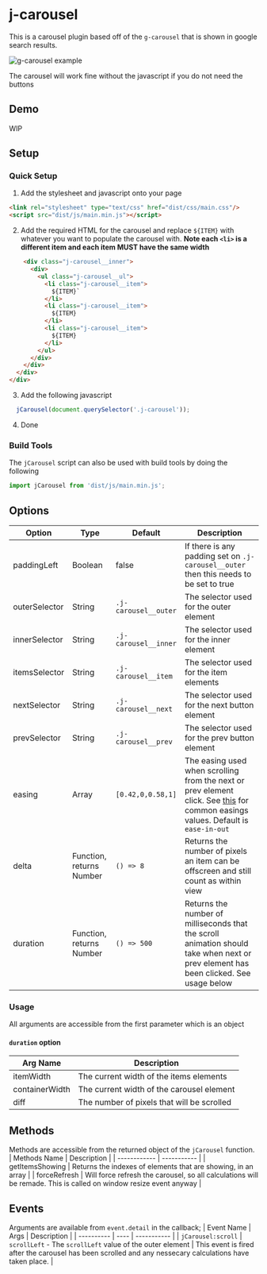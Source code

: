 # j-carousel

This is a carousel plugin based off of the `g-carousel` that is shown in google search results. 

![g-carousel example](https://github.com/jimmaaay/j-carousel/blob/master/img/g-carousel-example.jpg "g-carousel example")

The carousel will work fine without the javascript if you do not need the buttons

## Demo 
WIP

## Setup

### Quick Setup
1. Add the stylesheet and javascript onto your page
```html
<link rel="stylesheet" type="text/css" href="dist/css/main.css"/>
<script src="dist/js/main.min.js"></script>
```
2. Add the required HTML for the carousel and replace  `${ITEM}` with whatever you want to populate the carousel with. **Note each `<li>` is a different item and each item MUST have the same width**
```html
    <div class="j-carousel__inner">
      <div>
        <ul class="j-carousel__ul">
          <li class="j-carousel__item">
            ${ITEM}`
          </li>
          <li class="j-carousel__item">
            ${ITEM}
          </li>
          <li class="j-carousel__item">
            ${ITEM}
          </li>
        </ul>
      </div>
    </div>
  </div>
</div>
```
3. Add the following javascript
```javascript
  jCarousel(document.querySelector('.j-carousel'));
```
4. Done

### Build Tools
The `jCarousel` script can also be used with build tools by doing the following
```javascript
import jCarousel from 'dist/js/main.min.js';
```

## Options
| Option | Type | Default | Description |
| ------ | ---- | ------- | ----------- |
| paddingLeft | Boolean | false | If there is any padding set on `.j-carousel__outer` then this needs to be set to true |
| outerSelector | String | `.j-carousel__outer` | The selector used for the outer element |
| innerSelector | String | `.j-carousel__inner` | The selector used for the inner element |
| itemsSelector | String | `.j-carousel__item` | The selector used for the item elements |
| nextSelector | String | `.j-carousel__next` | The selector used for the next button element |
| prevSelector | String | `.j-carousel__prev` | The selector used for the prev button element |
| easing | Array | `[0.42,0,0.58,1]` | The easing used when scrolling from the next or prev element click. See [this](https://www.w3.org/TR/css3-transitions/#transition-timing-function-property) for common easings values. Default is `ease-in-out`|
| delta | Function, returns Number | `() => 8` | Returns the number of pixels an item can be offscreen and still count as within view |
| duration | Function, returns Number | `() => 500` | Returns the number of milliseconds that the scroll animation should take when next or prev element has been clicked. See usage below |

### Usage
All arguments are accessible from the first parameter which is an object

#### `duration` option
| Arg Name | Description |
| -------- | ----------- |
| itemWidth | The current width of the items elements |
| containerWidth | The current width of the carousel element |
| diff | The number of pixels that will be scrolled |


## Methods
Methods are accessible from the returned object of the `jCarousel` function.
| Methods Name | Description |
| ------------ | ----------- |
| getItemsShowing | Returns the indexes of elements that are showing, in an array |
| forceRefresh | Will force refresh the carousel, so all calculations will be remade. This is called on window resize event anyway |

## Events
Arguments are available from `event.detail` in the callback;
| Event Name | Args | Description |
| ---------- | ---- | ----------- |
| `jCarousel:scroll` | `scrollLeft` - The `scrollLeft` value of the outer element | This event is fired after the carousel has been scrolled and any nessecary calculations have taken place. |

